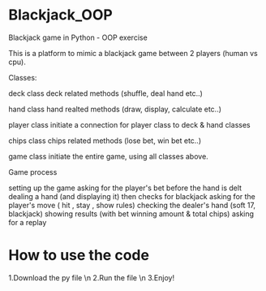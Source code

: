 # Blackjack_OOP

Blackjack game in Python - OOP exercise 

This is a platform to mimic a blackjack game between 2 players (human vs cpu).


Classes: 

deck class 
deck related methods (shuffle, deal hand etc..)


hand class 
hand realted methods (draw, display, calculate etc..)


player class 
initiate a connection for player class to deck & hand classes


chips class 
chips related methods (lose bet, win bet etc..)


game class 
initiate the entire game, using all classes above.


Game process

setting up the game
asking for the player's bet before the hand is delt
dealing a hand (and displaying it) then checks for blackjack
asking for the player's move ( hit , stay , show rules)
checking the dealer's hand (soft 17, blackjack)
showing results (with bet winning amount & total chips)
asking for a replay


# How to use the code

1.Download the py file \n
2.Run the file \n
3.Enjoy!
